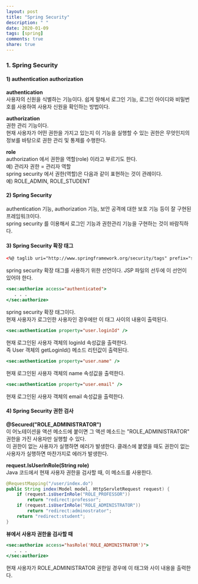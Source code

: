 ```yaml
---
layout: post
title: "Spring Security"
description: " "
date: 2020-01-09
tags: [spring]
comments: true
share: true
---
```


### 1. Spring Security   
#### 1) authentication authorization   
**authentication**   
사용자의 신원을 식별하는 기능이다. 쉽게 말해서 로그인 기능, 로그인 아이디와 비밀번호를 사용하여 사용자 신원을 확인하는 방법이다.   

**authorization**    
권한 관리 기능이다.   
현재 사용자가 어떤 권한을 가지고 있는지 이 기능을 실행할 수 있는 권한은 무엇인지의 정보를 바탕으로 권한 관리 및 통제를 수행한다.   

**role**   
authorization 에서 권한을 역할(role) 이라고 부르기도 한다.    
예) 관리자 권한 = 관리자 역할   
spring security 에서 권한(역할)은 다음과 같이 표현하는 것이 관례이다.   
예) ROLE_ADMIN, ROLE_STUDENT    

#### 2) Spring Security   
authentication 기능, authorization 기능, 보안 공격에 대한 보호 기능 등이 잘 구현된 프레임워크이다.   
spring security 를 이용해서 로그인 기능과 권한관리 기능을 구현하는 것이 바람직하다.    

#### 3) Spring Security 확장 태그   
```html
<%@ taglib uri="http://www.springframework.org/security/tags" prefix="sec" %> 
```
spring security 확장 태그를 사용하기 위한 선언이다. JSP 파일의 선두에 이 선언이 있어야 한다.   

```jsp 
<sec:authorize access="authenticated"> 
   . . .
</sec:authorize>
```
spring security 확장 태그이다.   
현재 사용자가 로그인한 사용자인 경우에만 이 태그 사이의 내용이 출력된다.   

```jsp
<sec:authentication property="user.loginId" />
```
현재 로그인된 사용자 객체의 loginId 속성값을 출력한다.       
즉 User 객체의 getLoginId() 메소드 리턴값이 출력된다.       

```jsp
<sec:authentication property="user.name" />
```
현재 로그인된 사용자 객체의 name 속성값을 출력한다.   

```jsp
<sec:authentication property="user.email" />
```
현재 로그인된 사용자 객체의 email 속성값을 출력한다.   

#### 4) Spring Security 권한 검사   
**@Secured("ROLE_ADMINISTRATOR")**    
이 어노테이션을 액션 메소드에 붙이면 그 액션 메소드는 "ROLE_ADMINISTRATOR" 권한을 가진 사용자만 실행할 수 있다.   
이 권한이 없는 사용자가 실행하면 에러가 발생한다. 클래스에 붙였을 때도 권한이 없는 사용자가 실행하면 마찬가지로 에러가 발생한다.   

**request.IsUserInRole(String role)**   
Java 코드에서 현재 사용자 권한을 검사할 때, 이 메소드를 사용한다.       
```java
@RequestMapping("/user/index.do")
public String index(Model model, HttpServletRequest request) {
    if (request.isUserInRole("ROLE_PROFESSOR"))
        return "redirect:professor";
    if (request.isUserInRole("ROLE_ADMINISTRATOR"))
        return "redirect:adminostrator";
    return "redirect:student";
}
```

**뷰에서 사용자 권한을 검사할 때**   
```jsp
<sec:authorize access="hasRole('ROLE_ADMINISTRATOR')">
   . . .
</sec:authorize>
```
현재 사용자가 ROLE_ADMINISTRATOR 권한일 경우에 이 태그와 사이 내용을 출력한다.   


